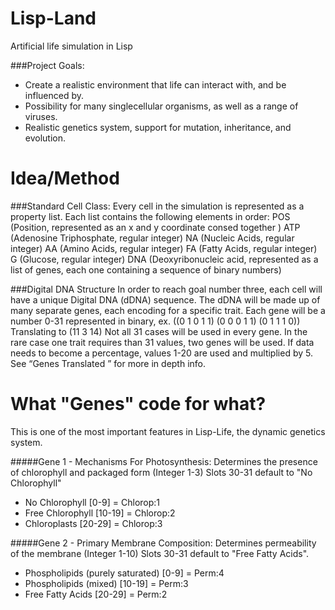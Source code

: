 Lisp-Land
=========

Artificial life simulation in Lisp

###Project Goals:
* Create a realistic environment that life can interact with, and be influenced by.
* Possibility for many singlecellular organisms, as well as a range of viruses.
* Realistic genetics system, support for mutation, inheritance, and evolution.

Idea/Method
===========

###Standard Cell Class:
  Every cell in the simulation is represented as a property list. Each list contains the following elements in order: POS (Position, represented as an x and y coordinate consed together ) ATP (Adenosine Triphosphate, regular integer) NA (Nucleic Acids, regular integer) AA (Amino Acids, regular integer) FA (Fatty Acids, regular integer) G (Glucose, regular integer) DNA (Deoxyribonucleic acid, represented as a list of genes, each one containing a sequence of binary numbers)

###Digital DNA Structure
  In order to reach goal number three, each cell will have a unique Digital DNA (dDNA) sequence. The dDNA will be made up of many separate genes, each encoding for a specific trait. Each gene will be a number 0-31 represented in binary, 
ex. ((0 1 0 1 1) (0 0 0 1 1) (0 1 1 1 0)) Translating to (11 3 14) Not all 31 cases will be used in every gene. In the rare case one trait requires than 31 values, two genes will be used. If data needs to become a percentage, values 1-20 are used and multiplied by 5. See “Genes Translated ” for more in depth info.

What "Genes" code for what?
===========================

This is one of the most important features in Lisp-Life, the dynamic genetics system.

#####Gene 1 - Mechanisms For Photosynthesis:
Determines the presence of chlorophyll and packaged form (Integer 1-3)
Slots 30-31 default to "No Chlorophyll"
* No Chlorophyll [0-9] = Chlorop:1
* Free Chlorophyll [10-19] = Chlorop:2
* Chloroplasts [20-29] = Chlorop:3

#####Gene 2 - Primary Membrane Composition:
Determines permeability of the membrane (Integer 1-10)
Slots 30-31 default to "Free Fatty Acids".
* Phospholipids (purely saturated) [0-9] = Perm:4
* Phospholipids (mixed) [10-19] = Perm:3
* Free Fatty Acids [20-29] = Perm:2
